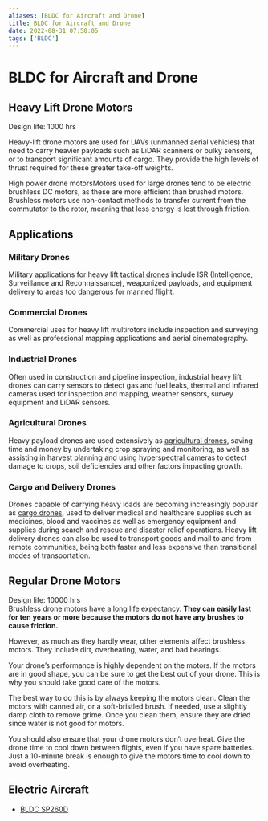 ```yaml
---
aliases: [BLDC for Aircraft and Drone]
title: BLDC for Aircraft and Drone
date: 2022-08-31 07:50:05
tags: ['BLDC']
---
```


# BLDC for Aircraft and Drone

## Heavy Lift Drone Motors

Design life: 1000 hrs

Heavy-lift drone motors are used for UAVs (unmanned aerial vehicles) that need to carry heavier payloads such as LiDAR scanners or bulky sensors, or to transport significant amounts of cargo. They provide the high levels of thrust required for these greater take-off weights.

High power drone motorsMotors used for large drones tend to be electric brushless DC motors, as these are more efficient than brushed motors. Brushless motors use non-contact methods to transfer current from the commutator to the rotor, meaning that less energy is lost through friction.

## Applications

### Military Drones

Military applications for heavy lift [tactical drones](https://www.unmannedsystemstechnology.com/expo/tactical-drones/) include ISR (Intelligence, Surveillance and Reconnaissance), weaponized payloads, and equipment delivery to areas too dangerous for manned flight.

### Commercial Drones

Commercial uses for heavy lift multirotors include inspection and surveying as well as professional mapping applications and aerial cinematography.

### Industrial Drones

Often used in construction and pipeline inspection, industrial heavy lift drones can carry sensors to detect gas and fuel leaks, thermal and infrared cameras used for inspection and mapping, weather sensors, survey equipment and LiDAR sensors.

### Agricultural Drones

Heavy payload drones are used extensively as [agricultural drones](https://www.unmannedsystemstechnology.com/category/supplier-directory/platforms/agricultural-drones/), saving time and money by undertaking crop spraying and monitoring, as well as assisting in harvest planning and using hyperspectral cameras to detect damage to crops, soil deficiencies and other factors impacting growth.

### Cargo and Delivery Drones

Drones capable of carrying heavy loads are becoming increasingly popular as [cargo drones](https://www.unmannedsystemstechnology.com/expo/cargo-drones/), used to deliver medical and healthcare supplies such as medicines, blood and vaccines as well as emergency equipment and supplies during search and rescue and disaster relief operations. Heavy lift delivery drones can also be used to transport goods and mail to and from remote communities, being both faster and less expensive than transitional modes of transportation.

## Regular Drone Motors

Design life: 10000 hrs  
Brushless drone motors have a long life expectancy. **They can easily last for ten years or more because the motors do not have any brushes to cause friction.**

However, as much as they hardly wear, other elements affect brushless motors. They include dirt, overheating, water, and bad bearings.

Your drone’s performance is highly dependent on the motors. If the motors are in good shape, you can be sure to get the best out of your drone. This is why you should take good care of the motors.

The best way to do this is by always keeping the motors clean. Clean the motors with canned air, or a soft-bristled brush. If needed, use a slightly damp cloth to remove grime. Once you clean them, ensure they are dried since water is not good for motors. 

You should also ensure that your drone motors don’t overheat. Give the drone time to cool down between flights, even if you have spare batteries. Just a 10-minute break is enough to give the motors time to cool down to avoid overheating.

## Electric Aircraft

- [BLDC SP260D](https://en.wikipedia.org/wiki/Siemens_SP260D)

